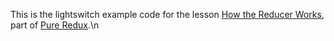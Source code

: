 This is the lightswitch example code for the lesson [How the Reducer Works](https://daveceddia.podia.com/courses/pure-redux/54077-redux-core-concepts/152874-how-the-reducer-works), part of [Pure Redux](https://daveceddia.com/pure-redux/).\n
